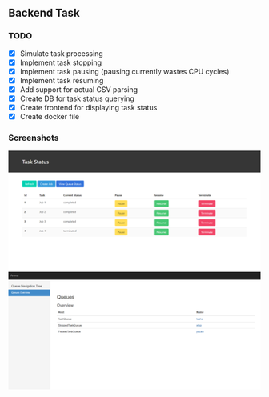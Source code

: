 ## Backend Task
### TODO
- [x] Simulate task processing
- [x] Implement task stopping
- [x] Implement task pausing (pausing currently wastes CPU cycles)
- [x] Implement task resuming
- [x] Add support for actual CSV parsing
- [x] Create DB for task status querying
- [x] Create frontend for displaying task status
- [x] Create docker file

### Screenshots
![Screenshot 1](./screenshots/Screenshot_4.png)
![Screenshot 2](./screenshots/Screenshot_5.png)
